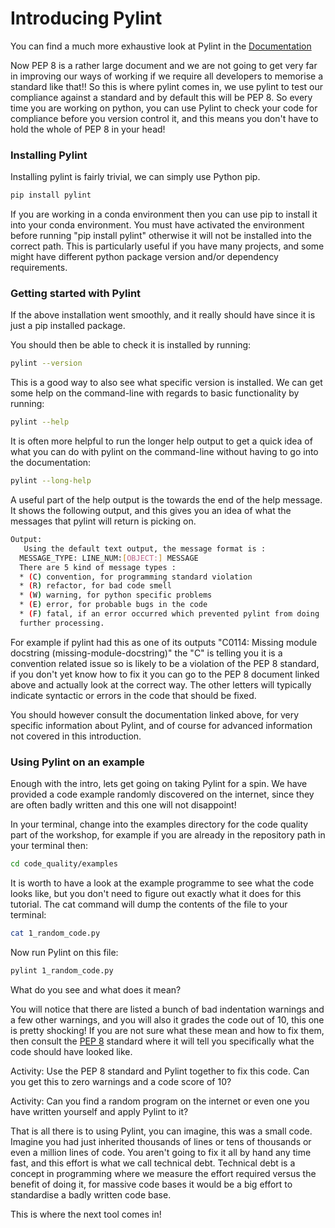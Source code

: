 # Introducing Pylint

You can find a much more exhaustive look at Pylint in the [Documentation](https://pylint.readthedocs.io/en/stable/)

Now PEP 8 is a rather large document and we are not going to get very far in improving our ways of working if we require all developers to memorise a standard like that!! So this is where pylint comes in, we use pylint to test our compliance against a standard and by default this will be PEP 8. So every time you are working on python, you can use Pylint to check your code for compliance before you version control it, and this means you don't have to hold the whole of PEP 8 in your head!


### Installing Pylint

Installing pylint is fairly trivial, we can simply use Python pip.

```bash
pip install pylint
```

If you are working in a conda environment then you can use pip to install it into your conda environment. You must have activated the environment before running "pip install pylint" otherwise it will not be installed into the correct path. This is particularly useful if you have many projects, and some might have different python package version and/or dependency requirements.


### Getting started with Pylint

If the above installation went smoothly, and it really should have since it is just a pip installed package.

You should then be able to check it is installed by running:

```bash
pylint --version
```

This is a good way to also see what specific version is installed. We can get some help on the command-line with regards to basic functionality by running:

```bash
pylint --help
```

It is often more helpful to run the longer help output to get a quick idea of what you can do with pylint on the command-line without having to go into the documentation:


```bash
pylint --long-help
```

A useful part of the help output is the towards the end of the help message. It shows the following output, and this gives you an idea of what the messages that pylint will return is picking on. 

```bash
Output:
   Using the default text output, the message format is :
  MESSAGE_TYPE: LINE_NUM:[OBJECT:] MESSAGE
  There are 5 kind of message types :
  * (C) convention, for programming standard violation
  * (R) refactor, for bad code smell
  * (W) warning, for python specific problems
  * (E) error, for probable bugs in the code
  * (F) fatal, if an error occurred which prevented pylint from doing
  further processing.
```

For example if pylint had this as one of its outputs "C0114: Missing module docstring (missing-module-docstring)" the "C" is telling you it is a convention related issue so is likely to be a violation of the PEP 8 standard, if you don't yet know how to fix it you can go to the PEP 8 document linked above and actually look at the correct way. The other letters will typically indicate syntactic or errors in the code that should be fixed.

You should however consult the documentation linked above, for very specific information about Pylint, and of course for advanced information not covered in this introduction.


### Using Pylint on an example

Enough with the intro, lets get going on taking Pylint for a spin. We have provided a code example randomly discovered on the internet, since they are often badly written and this one will not disappoint!

In your terminal, change into the examples directory for the code quality part of the workshop, for example if you are already in the repository path in your terminal then:

```bash
cd code_quality/examples
```

It is worth to have a look at the example programme to see what the code looks like, but you don't need to figure out exactly what it does for this tutorial. The cat command will dump the contents of the file to your terminal:

```bash
cat 1_random_code.py
```

Now run Pylint on this file:

```bash
pylint 1_random_code.py
```

What do you see and what does it mean?

You will notice that there are listed a bunch of bad indentation warnings and a few other warnings, and you will also it grades the code out of 10, this one is pretty shocking! If you are not sure what these mean and how to fix them, then consult the [PEP 8](https://peps.python.org/pep-0008/) standard where it will tell you specifically what the code should have looked like.

Activity: Use the PEP 8 standard and Pylint together to fix this code. Can you get this to zero warnings and a code score of 10?

Activity: Can you find a random program on the internet or even one you have written yourself and apply Pylint to it?

That is all there is to using Pylint, you can imagine, this was a small code. Imagine you had just inherited thousands of lines or tens of thousands or even a million lines of code. You aren't going to fix it all by hand any time fast, and this effort is what we call technical debt. Technical debt is a concept in programming where we measure the effort required versus the benefit of doing it, for massive code bases it would be a big effort to standardise a badly written code base.

This is where the next tool comes in!

